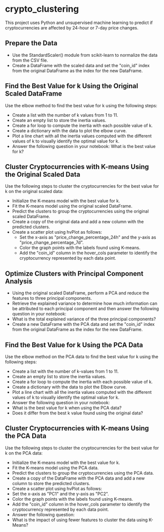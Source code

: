 # crypto_clustering

This project uses Python and unsupervised machine learning to predict if cryptocurrencies are affected by 24-hour or 7-day price changes.

## Prepare the Data
  * Use the StandardScaler() module from scikit-learn to normalize the data from the CSV file.
  * Create a DataFrame with the scaled data and set the "coin_id" index from the original DataFrame as the index for the new DataFrame.


## Find the Best Value for k Using the Original Scaled DataFrame
Use the elbow method to find the best value for k using the following steps:

  * Create a list with the number of k values from 1 to 11.
  * Create an empty list to store the inertia values.
  * Create a for loop to compute the inertia with each possible value of k.
  * Create a dictionary with the data to plot the elbow curve.
  * Plot a line chart with all the inertia values computed with the different values of k to visually identify the optimal value for k.
  * Answer the following question in your notebook: What is the best value for k?

## Cluster Cryptocurrencies with K-means Using the Original Scaled Data
Use the following steps to cluster the cryptocurrencies for the best value for k on the original scaled data:

  * Initialize the K-means model with the best value for k.
  * Fit the K-means model using the original scaled DataFrame.
  * Predict the clusters to group the cryptocurrencies using the original scaled DataFrame.
  * Create a copy of the original data and add a new column with the predicted clusters.
  * Create a scatter plot using hvPlot as follows:
    * Set the x-axis as "price_change_percentage_24h" and the y-axis as "price_change_percentage_7d".
    * Color the graph points with the labels found using K-means.
    * Add the "coin_id" column in the hover_cols parameter to identify the cryptocurrency represented by each data point.

## Optimize Clusters with Principal Component Analysis
 * Using the original scaled DataFrame, perform a PCA and reduce the features to three principal components.
 * Retrieve the explained variance to determine how much information can be attributed to each principal component and then answer the following question in your notebook:
  * What is the total explained variance of the three principal components?
 * Create a new DataFrame with the PCA data and set the "coin_id" index from the original DataFrame as the index for the new DataFrame.


## Find the Best Value for k Using the PCA Data
Use the elbow method on the PCA data to find the best value for k using the following steps:

* Create a list with the number of k-values from 1 to 11.
* Create an empty list to store the inertia values.
* Create a for loop to compute the inertia with each possible value of k.
* Create a dictionary with the data to plot the Elbow curve.
* Plot a line chart with all the inertia values computed with the different values of k to visually identify the optimal value for k.
* Answer the following question in your notebook:
 * What is the best value for k when using the PCA data?
 * Does it differ from the best k value found using the original data?

## Cluster Cryptocurrencies with K-means Using the PCA Data
Use the following steps to cluster the cryptocurrencies for the best value for k on the PCA data:

 * Initialize the K-means model with the best value for k.
 * Fit the K-means model using the PCA data.
 * Predict the clusters to group the cryptocurrencies using the PCA data.
 * Create a copy of the DataFrame with the PCA data and add a new column to store the predicted clusters.
 * Create a scatter plot using hvPlot as follows:
 * Set the x-axis as "PC1" and the y-axis as "PC2".
 * Color the graph points with the labels found using K-means.
 * Add the "coin_id" column in the hover_cols parameter to identify the cryptocurrency represented by each data point.
 * Answer the following question:
  * What is the impact of using fewer features to cluster the data using K-Means?
